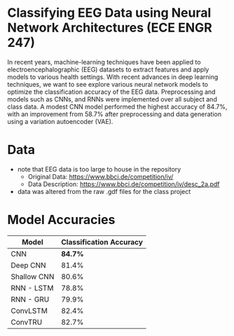 # Classifying EEG Data using Neural Network Architectures (ECE ENGR 247)
In recent years, machine-learning techniques have been applied to electroencephalographic (EEG) datasets to extract features and apply models to various health settings. With recent advances in deep learning techniques, we want to see explore various neural network models to optimize the classification accuracy of the EEG data. Preprocessing and models such as CNNs, and RNNs were implemented over all subject and class data. A modest CNN model performed the highest accuracy of 84.7\%, with an improvement from 58.7\% after preprocessing and data generation using a variation autoencoder (VAE). 


# Data 
* note that EEG data is too large to house in the repository 
  * Original Data: https://www.bbci.de/competition/iv/
  * Data Description: https://www.bbci.de/competition/iv/desc_2a.pdf
* data was altered from the raw .gdf files for the class project

# Model Accuracies

Model | Classification Accuracy
--- | ---
CNN | **84.7\%**
Deep CNN | 81.4\%
Shallow CNN | 80.6\%
RNN - LSTM | 78.8\% 
RNN - GRU | 79.9\%
ConvLSTM | 82.4\%
ConvTRU | 82.7\%
